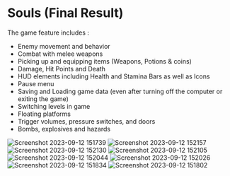 # Souls (Final Result)

The game feature includes : 

- Enemy movement and behavior
- Combat with melee weapons
- Picking up and equipping items (Weapons, Potions & coins)
- Damage, Hit Points and Death
- HUD elements including Health and Stamina Bars as well as Icons
- Pause menu
- Saving and Loading game data (even after turning off the computer or exiting the game)
- Switching levels in game
- Floating platforms
- Trigger volumes, pressure switches, and doors
- Bombs, explosives and hazards

![Screenshot 2023-09-12 151739](https://github.com/LouisPougisv2/Souls/assets/72320790/140c9a5c-2dba-462c-813f-7f5e45464f9a)
![Screenshot 2023-09-12 152157](https://github.com/LouisPougisv2/Souls/assets/72320790/2287633a-3514-456e-b76a-47f16e5edd44)
![Screenshot 2023-09-12 152130](https://github.com/LouisPougisv2/Souls/assets/72320790/d8095e33-89f1-4cc1-995d-9b4dc4d6b39c)
![Screenshot 2023-09-12 152105](https://github.com/LouisPougisv2/Souls/assets/72320790/d5bd9b3f-69ff-4abc-ba7d-c0ec00c9be01)
![Screenshot 2023-09-12 152044](https://github.com/LouisPougisv2/Souls/assets/72320790/d13ac8bf-0fdc-42a8-afff-7ffed5350c1f)
![Screenshot 2023-09-12 152026](https://github.com/LouisPougisv2/Souls/assets/72320790/3dca3102-f825-46e2-b931-f1abd6bacdbb)
![Screenshot 2023-09-12 151834](https://github.com/LouisPougisv2/Souls/assets/72320790/01c73cf7-2f0e-48da-8023-7ecc04547fa9)
![Screenshot 2023-09-12 151802](https://github.com/LouisPougisv2/Souls/assets/72320790/c894d1db-aea1-4eb8-8b2c-fa63b73d666c)
